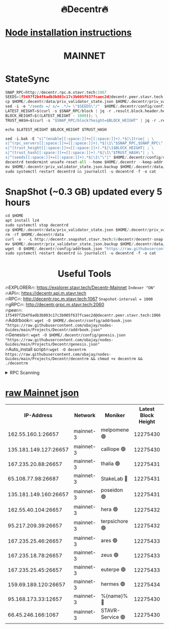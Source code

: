 <h1 align="center"> 🔥Decentr🔥</h1>

[Node installation instructions](https://github.com/obajay/nodes-Guides/tree/main/Projects/Decentr)
=
<h1 align="center"> MAINNET</h1>

# StateSync
```python
SNAP_RPC=http://decentr.rpc.m.stavr.tech:1067
SEEDS=1f5497f2b4f6adb3b803c17c3b005f637fcaec2d@decentr.peer.stavr.tech:1066
cp $HOME/.decentr/data/priv_validator_state.json $HOME/.decentr/priv_validator_state.json.backup
sed -i -e "/seeds =/ s/= .*/= \"$SEEDS\"/"  $HOME/.decentr/config/config.toml
LATEST_HEIGHT=$(curl -s $SNAP_RPC/block | jq -r .result.block.header.height); \
BLOCK_HEIGHT=$((LATEST_HEIGHT - 1000)); \
TRUST_HASH=$(curl -s "$SNAP_RPC/block?height=$BLOCK_HEIGHT" | jq -r .result.block_id.hash)

echo $LATEST_HEIGHT $BLOCK_HEIGHT $TRUST_HASH

sed -i.bak -E "s|^(enable[[:space:]]+=[[:space:]]+).*$|\1true| ; \
s|^(rpc_servers[[:space:]]+=[[:space:]]+).*$|\1\"$SNAP_RPC,$SNAP_RPC\"| ; \
s|^(trust_height[[:space:]]+=[[:space:]]+).*$|\1$BLOCK_HEIGHT| ; \
s|^(trust_hash[[:space:]]+=[[:space:]]+).*$|\1\"$TRUST_HASH\"| ; \
s|^(seeds[[:space:]]+=[[:space:]]+).*$|\1\"\"|" $HOME/.decentr/config/config.toml
decentrd tendermint unsafe-reset-all --home $HOME/.decentr --keep-addr-book
mv $HOME/.decentr/priv_validator_state.json.backup $HOME/.decentr/data/priv_validator_state.json
sudo systemctl restart decentrd && journalctl -u decentrd -f -o cat
```
# SnapShot (~0.3 GB) updated every 5 hours
```python
cd $HOME
apt install lz4
sudo systemctl stop decentrd
cp $HOME/.decentr/data/priv_validator_state.json $HOME/.decentr/priv_validator_state.json.backup
rm -rf $HOME/.decentr/data
curl -o - -L http://decentr.snapshot.stavr.tech:9/decentr/decentr-snap.tar.lz4 | lz4 -c -d - | tar -x -C $HOME/.decentr --strip-components 2
mv $HOME/.decentr/priv_validator_state.json.backup $HOME/.decentr/data/priv_validator_state.json
wget -O $HOME/.decentr/config/addrbook.json "https://raw.githubusercontent.com/obajay/nodes-Guides/main/Projects/Decentr/addrbook.json"
sudo systemctl restart decentrd && journalctl -u decentrd -f -o cat
```

 <h1 align="center"> Useful Tools</h1>

🔥EXPLORER🔥:     https://explorer.stavr.tech/Decentr-Mainnet        `Indexer "ON"` \
🔥API🔥:          https://decentr.api.m.stavr.tech \
🔥RPC🔥:          http://decentr.rpc.m.stavr.tech:1067              `Snapshot-interval = 1000` \
🔥gRPC🔥:         http://decentr.grpc.m.stavr.tech:2060 \
🔥peer🔥:         `1f5497f2b4f6adb3b803c17c3b005f637fcaec2d@decentr.peer.stavr.tech:1066` \
🔥Addrbook🔥:  `wget -O $HOME/.decentr/config/addrbook.json "https://raw.githubusercontent.com/obajay/nodes-Guides/main/Projects/Decentr/addrbook.json"` \
🔥Genesis🔥:  `wget -O $HOME/.decentr/config/genesis.json "https://raw.githubusercontent.com/obajay/nodes-Guides/main/Projects/Decentr/genesis.json"` \
🔥Auto_install script🔥:`wget -O decentrm https://raw.githubusercontent.com/obajay/nodes-Guides/main/Projects/Decentr/decentrm && chmod +x decentrm && ./decentrm`

<details>
<summary>RPC Scanning</summary>

<h2 align="center"> We scan nodes in real time every 4 hours. And we provide the final result of RPC endpoints.
We cannot influence the operation of these nodes in any way. </h2>


```python
If Voting Power is higher than 0 --> then the Node is a validator of the network and may be subject to attack and be a potential threat to the chain.
```
```python
We marked such validators with a red symbol
```

</details>

[raw Mainnet json](https://rpc-check.decentrm.stavr.tech/decentrm/rpc-decentrm-result.json)
=



<table><tr><th>IP-Address</th><th>Network</th><th>Moniker</th><th>Latest Block Height</th><th>Earliest Block Height</th><th>Catching Up</th><th>Tx Index</th><th>Voting Power</th><th>Scan Time</th></tr><tr><td>162.55.160.1:26657</td><td>mainnet-3</td><td>melpomene 🟢</td><td>12275430</td><td>1688950</td><td>False</td><td>on</td><td>0</td><td>2024-01-04T13:29:01.162892512UTC</td></tr><tr><td>135.181.149.127:26657</td><td>mainnet-3</td><td>calliope 🟢</td><td>12275430</td><td>1688950</td><td>False</td><td>on</td><td>0</td><td>2024-01-04T13:29:03.560140069UTC</td></tr><tr><td>167.235.20.88:26657</td><td>mainnet-3</td><td>thalia 🟢</td><td>12275431</td><td>1688950</td><td>False</td><td>on</td><td>0</td><td>2024-01-04T13:29:08.977632240UTC</td></tr><tr><td>65.108.77.98:26687</td><td>mainnet-3</td><td>StakeLab 🔴</td><td>12275431</td><td>1688950</td><td>False</td><td>on</td><td>5556426</td><td>2024-01-04T13:29:09.310779995UTC</td></tr><tr><td>135.181.149.160:26657</td><td>mainnet-3</td><td>poseidon 🟢</td><td>12275431</td><td>1688950</td><td>False</td><td>on</td><td>0</td><td>2024-01-04T13:29:12.165096249UTC</td></tr><tr><td>162.55.40.104:26657</td><td>mainnet-3</td><td>hera 🟢</td><td>12275432</td><td>1688950</td><td>False</td><td>on</td><td>0</td><td>2024-01-04T13:29:14.473841583UTC</td></tr><tr><td>95.217.209.39:26657</td><td>mainnet-3</td><td>terpsichore 🟢</td><td>12275432</td><td>1688950</td><td>False</td><td>on</td><td>0</td><td>2024-01-04T13:29:16.847071766UTC</td></tr><tr><td>167.235.25.46:26657</td><td>mainnet-3</td><td>ares 🟢</td><td>12275433</td><td>1688950</td><td>False</td><td>on</td><td>0</td><td>2024-01-04T13:29:19.178701809UTC</td></tr><tr><td>167.235.18.78:26657</td><td>mainnet-3</td><td>zeus 🟢</td><td>12275433</td><td>1688950</td><td>False</td><td>on</td><td>0</td><td>2024-01-04T13:29:21.457422880UTC</td></tr><tr><td>167.235.25.45:26657</td><td>mainnet-3</td><td>euterpe 🟢</td><td>12275433</td><td>1688950</td><td>False</td><td>on</td><td>0</td><td>2024-01-04T13:29:23.755657358UTC</td></tr><tr><td>159.69.189.120:26657</td><td>mainnet-3</td><td>hermes 🟢</td><td>12275434</td><td>1688950</td><td>False</td><td>on</td><td>0</td><td>2024-01-04T13:29:26.086520700UTC</td></tr><tr><td>95.168.173.33:12657</td><td>mainnet-3</td><td>%{name}% 🔴</td><td>12275430</td><td>8964001</td><td>False</td><td>on</td><td>4174301</td><td>2024-01-04T13:29:04.639588129UTC</td></tr><tr><td>66.45.246.166:1067</td><td>mainnet-3</td><td>STAVR-Service 🟢</td><td>12275430</td><td>12273001</td><td>False</td><td>on</td><td>0</td><td>2024-01-04T13:29:04.141672441UTC</td></tr></table>